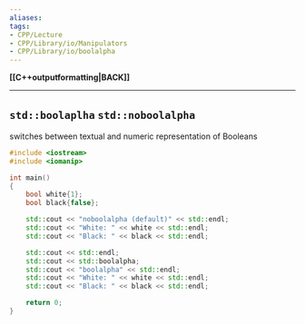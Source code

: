 ```yaml
---
aliases:
tags:
- CPP/Lecture
- CPP/Library/io/Manipulators
- CPP/Library/io/boolalpha
---
```

**[[C++outputformatting|BACK]]**

---
## `std::boolaplha` `std::noboolalpha`
switches between textual and numeric representation of Booleans

```cpp
#include <iostream>
#include <iomanip>

int main()
{
    bool white{1};
    bool black{false};

    std::cout << "noboolalpha (default)" << std::endl;
    std::cout << "White: " << white << std::endl;
    std::cout << "Black: " << black << std::endl;

    std::cout << std::endl;
    std::cout << std::boolalpha;
    std::cout << "boolalpha" << std::endl;
    std::cout << "White: " << white << std::endl;
    std::cout << "Black: " << black << std::endl;

    return 0;
}
```